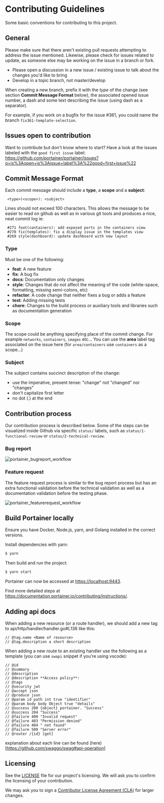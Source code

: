 # Contributing Guidelines

Some basic conventions for contributing to this project.

## General

Please make sure that there aren't existing pull requests attempting to address the issue mentioned. Likewise, please check for issues related to update, as someone else may be working on the issue in a branch or fork.

- Please open a discussion in a new issue / existing issue to talk about the changes you'd like to bring
- Develop in a topic branch, not master/develop

When creating a new branch, prefix it with the _type_ of the change (see section **Commit Message Format** below), the associated opened issue number, a dash and some text describing the issue (using dash as a separator).

For example, if you work on a bugfix for the issue #361, you could name the branch `fix361-template-selection`.

## Issues open to contribution

Want to contribute but don't know where to start? Have a look at the issues labeled with the `good first issue` label: https://github.com/portainer/portainer/issues?q=is%3Aopen+is%3Aissue+label%3A%22good+first+issue%22

## Commit Message Format

Each commit message should include a **type**, a **scope** and a **subject**:

```
 <type>(<scope>): <subject>
```

Lines should not exceed 100 characters. This allows the message to be easier to read on github as well as in various git tools and produces a nice, neat commit log ie:

```
 #271 feat(containers): add exposed ports in the containers view
 #270 fix(templates): fix a display issue in the templates view
 #269 style(dashboard): update dashboard with new layout
```

### Type

Must be one of the following:

- **feat**: A new feature
- **fix**: A bug fix
- **docs**: Documentation only changes
- **style**: Changes that do not affect the meaning of the code (white-space, formatting, missing
  semi-colons, etc)
- **refactor**: A code change that neither fixes a bug or adds a feature
- **test**: Adding missing tests
- **chore**: Changes to the build process or auxiliary tools and libraries such as documentation
  generation

### Scope

The scope could be anything specifying place of the commit change. For example `networks`,
`containers`, `images` etc...
You can use the **area** label tag associated on the issue here (for `area/containers` use `containers` as a scope...)

### Subject

The subject contains succinct description of the change:

- use the imperative, present tense: "change" not "changed" nor "changes"
- don't capitalize first letter
- no dot (.) at the end

## Contribution process

Our contribution process is described below. Some of the steps can be visualized inside Github via specific `status/` labels, such as `status/1-functional-review` or `status/2-technical-review`.

### Bug report

![portainer_bugreport_workflow](https://user-images.githubusercontent.com/5485061/45727219-50190a00-bbf5-11e8-9fe8-3a563bb8d5d7.png)

### Feature request

The feature request process is similar to the bug report process but has an extra functional validation before the technical validation as well as a documentation validation before the testing phase.

![portainer_featurerequest_workflow](https://user-images.githubusercontent.com/5485061/45727229-5ad39f00-bbf5-11e8-9550-16ba66c50615.png)

## Build Portainer locally

Ensure you have Docker, Node.js, yarn, and Golang installed in the correct versions.

Install dependencies with yarn:

```sh
$ yarn
```

Then build and run the project:

```sh
$ yarn start
```

Portainer can now be accessed at <https://localhost:9443>.

Find more detailed steps at <https://documentation.portainer.io/contributing/instructions/>.

## Adding api docs

When adding a new resource (or a route handler), we should add a new tag to api/http/handler/handler.go#L136 like this:

```
// @tag.name <Name of resource>
// @tag.description a short description
```

When adding a new route to an existing handler use the following as a template (you can use `swapi` snippet if you're using vscode):

```
// @id
// @summary
// @description
// @description **Access policy**:
// @tags
// @security jwt
// @accept json
// @produce json
// @param id path int true "identifier"
// @param body body Object true "details"
// @success 200 {object} portainer. "Success"
// @success 204 "Success"
// @failure 400 "Invalid request"
// @failure 403 "Permission denied"
// @failure 404 " not found"
// @failure 500 "Server error"
// @router /{id} [get]
```

explanation about each line can be found (here)[https://github.com/swaggo/swag#api-operation]

## Licensing

See the [LICENSE](https://github.com/portainer/portainer/blob/develop/LICENSE) file for our project's licensing. We will ask you to confirm the licensing of your contribution.

We may ask you to sign a [Contributor License Agreement (CLA)](http://en.wikipedia.org/wiki/Contributor_License_Agreement) for larger changes.
